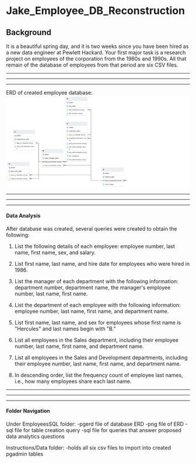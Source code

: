 # Jake_Employee_DB_Reconstruction



## Background

It is a beautiful spring day, and it is two weeks since you have been hired as a new data engineer at Pewlett Hackard. Your first major task is a research project on employees of the corporation from the 1980s and 1990s. All that remain of the database of employees from that period are six CSV files.


------------------------------------
------------------------------------
------------------------------------



ERD of created employee database:
<img src='./EmployeeSQL/ERD_emp_reconstruction.png'></img>


------------------------------------
------------------------------------
------------------------------------




#### Data Analysis

After database was created, several queries were created to obtain the following:

1. List the following details of each employee: employee number, last name, first name, sex, and salary.

2. List first name, last name, and hire date for employees who were hired in 1986.

3. List the manager of each department with the following information: department number, department name, the manager's employee number, last name, first name.

4. List the department of each employee with the following information: employee number, last name, first name, and department name.

5. List first name, last name, and sex for employees whose first name is "Hercules" and last names begin with "B."

6. List all employees in the Sales department, including their employee number, last name, first name, and department name.

7. List all employees in the Sales and Development departments, including their employee number, last name, first name, and department name.

8. In descending order, list the frequency count of employee last names, i.e., how many employees share each last name.

------------------------------------
------------------------------------
------------------------------------



#### Folder Navigation

Under EmployeesSQL folder:
-pgerd file of database ERD
-png file of ERD
-sql file for table creation query
-sql file for queries that answer proposed data analytics questions


Instructions/Data folder:
-holds all six csv files to import into created pgadmin tables
